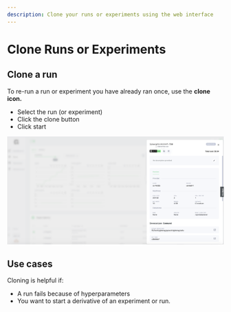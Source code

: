 ```yaml
---
description: Clone your runs or experiments using the web interface
---
```


# Clone Runs or Experiments

## Clone a run

To re-run a run or experiment you have already ran once, use the **clone icon.**

* Select the run \(or experiment\)
* Click the clone button
* Click start

![](../../../.gitbook/assets/cloning.png)



## Use cases

Cloning is helpful if:

* A run fails because of hyperparameters
* You want to start a derivative of an experiment or run.

